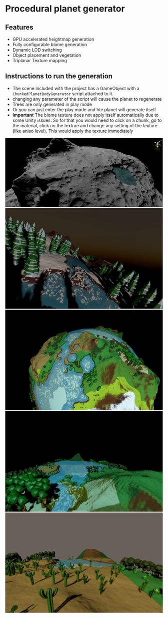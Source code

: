 # Procedural planet generator

## Features
* GPU accelerated heightmap generation
* Fully configurable biome generation
* Dynamic LOD switching
* Object placement and vegetation
* Triplanar Texture mapping 

## Instructions to run the generation
* The scene included with the project has a GameObject with a `ChunkedPlanetBodyGenerator` script attached to it.
* changing any parameter of the script will cause the planet to regenerate
* Trees are only generated in play mode 
* Or you can just enter the play mode and hte planet will generate itself
*  **important** The biome texture does not apply itself automatically due to some Unity issues. So for that you would need to click on a chunk, go to the material, click on the texture and change any setting of the texture (like aniso level). This would apply the texture immediately

![screenshot1](https://raw.githubusercontent.com/pulkitjuneja/Procedural-Planets/refs/heads/master/Screenshots/Screenshot%202021-03-01%20183553.png)
![screenshot1](https://raw.githubusercontent.com/pulkitjuneja/Procedural-Planets/master/Screenshots/Screenshot_2020-12-01_011100.png?token=ACFO6GTOD6WIHNF6MHOQQ63BL2LPQ)
![screenshot1](https://raw.githubusercontent.com/pulkitjuneja/Procedural-Planets/master/Screenshots/Screenshot_2020-12-01_011706.png?token=ACFO6GXV2U2PF5RE6LCGUATBL2LR2)
![screenshot1](https://raw.githubusercontent.com/pulkitjuneja/Procedural-Planets/master/Screenshots/Screenshot_2020-12-01_011821.png?token=ACFO6GQSHDPKG3V24UREVXLBL2LTE)
![screenshot1](https://raw.githubusercontent.com/pulkitjuneja/Procedural-Planets/master/Screenshots/Screenshot_2020-12-01_012008.png?token=ACFO6GTCNMNEGUBLYFV2S4DBL2LT6)
